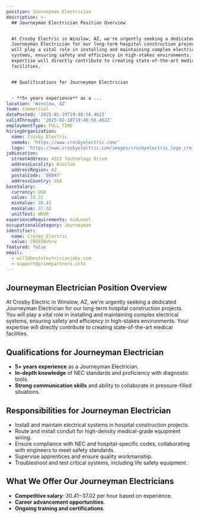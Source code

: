```yaml
---
position: Journeyman Electrician
description: >-
  ## Journeyman Electrician Position Overview


  At Crosby Electric in Winslow, AZ, we're urgently seeking a dedicated
  Journeyman Electrician for our long-term hospital construction projects. You
  will play a vital role in installing and maintaining complex electrical
  systems, ensuring safety and efficiency in high-stakes environments. Your
  expertise will directly contribute to creating state-of-the-art medical
  facilities.


  ## Qualifications for Journeyman Electrician


  - **5+ years experience** as a ...
location: 'Winslow, AZ'
team: Commercial
datePosted: '2025-01-19T19:40:56.462Z'
validThrough: '2025-02-18T19:40:56.462Z'
employmentType: FULL_TIME
hiringOrganization:
  name: Crosby Electric
  sameAs: 'https://www.crosbyelectric.com/'
  logo: 'https://www.crosbyelectric.com/images/crosbyelectric_logo_crete.png'
jobLocation:
  streetAddress: 4222 Technology Drive
  addressLocality: Winslow
  addressRegion: AZ
  postalCode: '86047'
  addressCountry: USA
baseSalary:
  currency: USD
  value: 33.72
  minValue: 30.41
  maxValue: 37.02
  unitText: HOUR
experienceRequirements: midLevel
occupationalCategory: Journeyman
identifier:
  name: Crosby Electric
  value: CROS58vbrw
featured: false
email:
  - will@bestelectricianjobs.com
  - support@primepartners.info
---
```




## Journeyman Electrician Position Overview

At Crosby Electric in Winslow, AZ, we're urgently seeking a dedicated Journeyman Electrician for our long-term hospital construction projects. You will play a vital role in installing and maintaining complex electrical systems, ensuring safety and efficiency in high-stakes environments. Your expertise will directly contribute to creating state-of-the-art medical facilities.

## Qualifications for Journeyman Electrician

- **5+ years experience** as a Journeyman Electrician.
- **In-depth knowledge** of NEC standards and proficiency with diagnostic tools.
- **Strong communication skills** and ability to collaborate in pressure-filled situations.

## Responsibilities for Journeyman Electrician

- Install and maintain electrical systems in hospital construction projects.
- Route and install conduit for high-density medical-grade equipment wiring.
- Ensure compliance with NEC and hospital-specific codes, collaborating with engineers to meet safety standards.
- Supervise apprentices and ensure quality workmanship.
- Troubleshoot and test critical systems, including life safety equipment.

## What We Offer Our Journeyman Electricians

- **Competitive salary**: $30.41-$37.02 per hour based on experience.
- **Career advancement opportunities**.
- **Ongoing training and certifications**.
